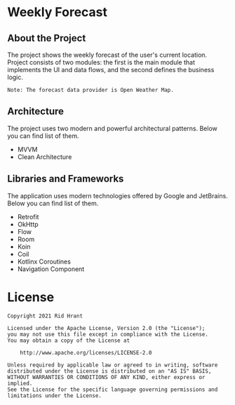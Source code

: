 # Weekly Forecast

## About the Project
The project shows the weekly forecast of the user's current location. Project consists of two modules: the first is the main module that implements the UI and data flows, and the second defines the business logic.

`Note: The forecast data provider is Open Weather Map.`

## Architecture

The project uses two modern and powerful architectural patterns. Below you can find list of them.

- MVVM
- Clean Architecture

## Libraries and Frameworks

The application uses modern technologies offered by Google and JetBrains. Below you can find list of them.

- Retrofit
- OkHttp
- Flow
- Room
- Koin
- Coil
- Kotlinx Coroutines
- Navigation Component

# License
```
Copyright 2021 Rid Hrant

Licensed under the Apache License, Version 2.0 (the "License");
you may not use this file except in compliance with the License.
You may obtain a copy of the License at

    http://www.apache.org/licenses/LICENSE-2.0

Unless required by applicable law or agreed to in writing, software
distributed under the License is distributed on an "AS IS" BASIS,
WITHOUT WARRANTIES OR CONDITIONS OF ANY KIND, either express or implied.
See the License for the specific language governing permissions and
limitations under the License.
```
